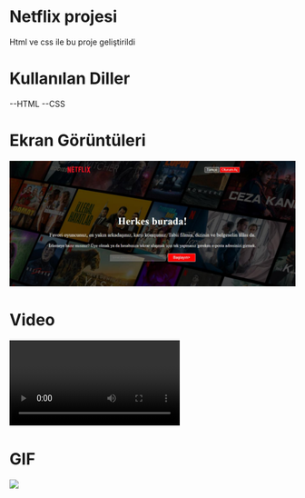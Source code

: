 # Netflix projesi

Html ve css ile bu proje geliştirildi

# Kullanılan Diller

--HTML
--CSS

# Ekran Görüntüleri

![](images/netflix%201.jpeg)

# Video

![](images/Netflix%2022.mp4)

# GIF

![](images/Netflix%2033.gif)